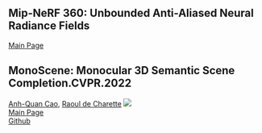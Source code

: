 ## Mip-NeRF 360: Unbounded Anti-Aliased Neural Radiance Fields
[Main Page](https://jonbarron.info/mipnerf360/)

## MonoScene: Monocular 3D Semantic Scene Completion.CVPR.2022
[Anh-Quan Cao](https://anhquancao.github.io/), [Raoul de Charette](https://team.inria.fr/rits/membres/raoul-de-charette/)
![](https://cv-rits.github.io/MonoScene/imgs/SemKITTI.gif)   
[Main Page](https://cv-rits.github.io/MonoScene/)   
[Github](https://github.com/cv-rits/MonoScene)
